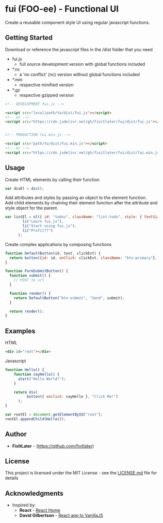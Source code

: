 # fui (FOO-ee) - Functional UI

Create a reusable component style UI using regular javascript functions.

## Getting Started

Download or reference the javascript files in the /dist folder that you need
* fui.js
    * full source development version with global functions included
* *.nc
    * a 'no conflict' (nc) version without global functions included
* *.min
    * respective minified version
* *.gz
    * respective gzipped version

```html
<!-- DEVELOPMENT fui.js -->

<script src="local/path/to/dist/fui.js"></script>
<!-- or -->
<script src="https://cdn.jsdelivr.net/gh/fixitlater/fui/dist/fui.js"></script>


<!-- PRODUCTION fui.min.js -->

<script src="path/to/dist/fui.min.js"></script>
<!-- or -->
<script src="https://cdn.jsdelivr.net/gh/fixitlater/fui/dist/fui.min.js"></script>
```

## Usage

Create HTML elements by calling their function
```javascript
var divEl = div();
```

Add attributes and styles by passing an object to the element function.<br>
Add child elements by chaining their element function after the attribute and style object for the parent.
```javascript
var listEl = ol({ id: "todos", className: "list-todo", style: { fontSize: "20px" } },
        li("Learn fui.js"),
        li("Start using fui.js"),
        li("Profit??")
      );
```

Create complex applications by composing functions
```javascript
function DefaultButton(id, text, clickEvt) {
  return button({id: id, onClick: clickEvt, className: "btn-primary"}, text);
}

function FormSubmitButton() {
  function submit() {
    // POST to url
  }

  function render() {
    return DefaultButton("btn-submit", "Send", submit);
  }

  return render();
}
```

## Examples

HTML
```html
<div id="root"></div>
```

Javascript
```javascript
function Hello() {
	function sayHello() {
	  alert("Hello World!");
	}

  	return div(
          button({ onclick: sayHello }, "Click Me!")
      );
}

var rootEl = document.getElementById("root");
rootEl.appendChild(Hello());
```

## Author

* **FixItLater** - (https://github.com/fixitlater)


## License

This project is licensed under the MIT License - see the [LICENSE.md](LICENSE.md) file for details

## Acknowledgments

* Inspired by:
  * **React** - [React Home](https://reactjs.org/)
  * **David Gilbertson** - [React app to VanillaJS](https://hackernoon.com/how-i-converted-my-react-app-to-vanillajs-and-whether-or-not-it-was-a-terrible-idea-4b14b1b2faff)
